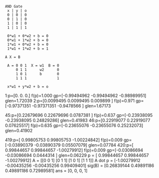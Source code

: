 ```
AND Gate
 x | y | o 
 0 | 0 | 0
 0 | 1 | 0
 1 | 0 | 0
 1 | 1 | 1

 0*w1 + 0*w2 + b = 0
 0*w1 + 1*w2 + b = 0
 1*w1 + 0*w2 + b = 0
 1*w1 + 1*w2 + b = 1

A X = B

 A = 0 0 1  X = w1  B = 0
     0 1 1      w2      0
     1 0 1      b       0
     1 1 1              1

 x*w1 + y*w2 + b = o
```

1:p=[0. 0. 0.] f(p)=1.000 gp=[-0.99494962 -0.99494962 -0.98989951] glen=1.72039
2:p=[0.0099495 0.0099495 0.009899 ] f(p)=0.971 gp=[-0.97371351 -0.97371351 -0.9478566 ] glen=1.67173


45:p=[0.22679696 0.22679696 0.0787381 ] f(p)=0.637 gp=[-0.23938095 -0.23938095  0.24829286] glen=0.41983
46:p=[0.22919077 0.22919077 0.07625517] f(p)=0.635 gp=[-0.23655076 -0.23655076  0.25232073] glen=0.41902

419:p=[ 0.99805753  0.99805753 -1.00224842] f(p)=0.009 gp=[-0.03890379 -0.03890379  0.05507079] glen=0.07784
420:p=[ 0.99844657  0.99844657 -1.00279912] f(p)=0.009 gp=[-0.03086694 -0.03086694  0.0444314 ] glen=0.06229
p = [ 0.99844657  0.99844657 -1.00279912]
A = [[0 0 1]
 [0 1 1]
 [1 0 1]
 [1 1 1]]
A dot p = [-1.00279912 -0.00435256 -0.00435256  0.99409401]
sig(B) = [0.26839144 0.49891186 0.49891186 0.72989581]
ans = [0, 0, 0, 1]